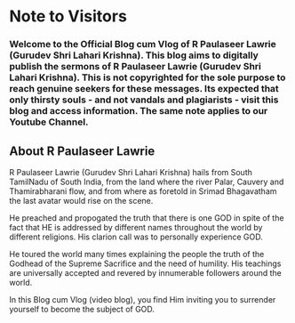 # Note to Visitors

### Welcome to the Official Blog cum Vlog of R Paulaseer Lawrie (Gurudev Shri Lahari Krishna). This blog aims to digitally publish the sermons of R Paulaseer Lawrie (Gurudev Shri Lahari Krishna). This is not copyrighted for the sole purpose to reach genuine seekers for these messages. Its expected that only thirsty souls - and not vandals and plagiarists - visit this blog and access information. The same note applies to our Youtube Channel.


## About R Paulaseer Lawrie

R Paulaseer Lawrie (Gurudev Shri Lahari Krishna) hails from South TamilNadu of South India, from the land where the river Palar, Cauvery and Thamirabharani flow, and from where as foretold in Srimad Bhagavatham the last avatar would rise on the scene. 

He preached and propogated the truth that there is one GOD in spite of the fact that HE is addressed by different names throughout the world by different religions. His clarion call was to personally experience GOD.

He toured the world many times explaining the people the truth of the Godhead of the Supreme Sacrifice and the need of humility. His teachings are universally accepted and revered by innumerable followers around the world. 

In this Blog cum Vlog (video blog), you find Him inviting you to surrender yourself to become the subject of GOD.
